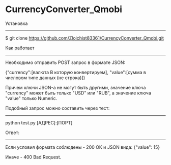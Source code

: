 # CurrencyConverter_Qmobi
Установка
___
$ git clone https://github.com/Zloichist83361/CurrencyConverter_Qmobi.git

Как работает
___
Необходимо отправить POST запрос в формате JSON:

{"currency":[валюта В которую конвертируем], "value":[сумма в числовом типе данных (не строка)]}

Причем ключи JSON-а не могут быть другими, значение ключа "currency" может быть только "USD" или "RUB", а значение ключа "value" только Numeric.

Подобный запрос можно составить через тест:
___
 python test.py [АДРЕС]:[ПОРТ]
 
Ответ:
___
Если условия формата соблюдены - 200 OK и JSON вида: {"value": 15}

Иначе - 400 Bad Request.
